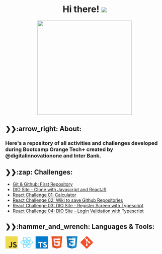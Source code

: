 <h1 align="center"> Hi there!
  <img src="https://media.giphy.com/media/hvRJCLFzcasrR4ia7z/giphy.gif" width="30px"/>
</h1>

  <div align="center">
    <img src="https://hermes.digitalinnovation.one/files/assets/e41313e0-53f7-4306-8791-09ca800fb469.png" width="300" height="300"/>
  </div>  

<h2>❯❯:arrow_right: About:</h2>
  <h3>Here's a repository of all activities and challenges developed during Bootcamp Orange Tech+ created by @digitalinnovationone and Inter Bank.</h3>

<h2>❯❯:zap: Challenges:</h2>

- <a href="https://github.com/Bootcamp-Orange-Tech/dio-desafio-git-github">Git & Github: First Repository</a>&nbsp;
- <a href="https://github.com/Bootcamp-Orange-Tech/dio-clone-site">DIO Site - Clone with Javascript and ReactJS</a>&nbsp;
- <a href="https://github.com/Bootcamp-Orange-Tech/trilha-react-desafio-1">React Challenge 01: Calculator</a>&nbsp;
- <a href="https://github.com/Bootcamp-Orange-Tech/trilha-react-desafio-2">React Challenge 02: Wiki to save Github Repositories</a>&nbsp;
- <a href="https://github.com/Bootcamp-Orange-Tech/trilha-react-desafio-3">React Challenge 03: DIO Site - Register Screen with Typescript</a>&nbsp;
- <a href="https://github.com/Bootcamp-Orange-Tech/trilha-react-desafio-4">React Challenge 04: DIO Site - Login Validation with Typescript</a>&nbsp;

<h2>❯❯:hammer_and_wrench: Languages & Tools:</h2>

<div>
  <img src="https://github.com/devicons/devicon/blob/master/icons/javascript/javascript-original.svg" title="JavaScript" alt="JavaScript" width="40" height="40"/>&nbsp;
  <img src="https://github.com/devicons/devicon/blob/master/icons/react/react-original.svg" title="React" alt="React" width="40" height="40"/>&nbsp;
  <img src="https://github.com/devicons/devicon/blob/master/icons/typescript/typescript-original.svg" title="Typescript" alt="Typescript" width="40" height="40"/>&nbsp;
  <img src="https://github.com/devicons/devicon/blob/master/icons/html5/html5-original.svg" title="HTML" alt="HTML" width="40" height="40"/>&nbsp;
  <img src="https://github.com/devicons/devicon/blob/master/icons/css3/css3-original.svg" title="CSS" alt="CSS" width="40" height="40"/>&nbsp;
  <img src="https://github.com/devicons/devicon/blob/master/icons/git/git-original.svg" title="Git" alt="Git" width="40" height="40"/>&nbsp;
</div>


